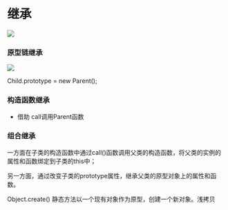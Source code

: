# 继承

![](https://cdn.staticaly.com/gh/845415120/picx-images-hosting@master/20230811/8c4c0b8cace7fb269ff4015fc8e1c2f6ec2519aed517ca0f02dc57095e7145a2.21a5uvyco4e8.webp)

### 原型链继承

![](https://cdn.staticaly.com/gh/845415120/picx-images-hosting@master/20230811/deb24087b288e570dd4a3bf82a2427c751935a875ccbb04dd9140a20ca2a5b69.5lno3b9sl8w0.webp)

 Child.prototype = new Parent();

### 构造函数继承

- 借助 call调用Parent函数

### 组合继承

一方面在子类的构造函数中通过call()函数调用父类的构造函数，将父类的实例的属性和函数绑定到子类的this中；

另一方面，通过改变子类的prototype属性，继承父类的原型对象上的属性和函数。

Object.create() 静态方法以一个现有对象作为原型，创建一个新对象。浅拷贝